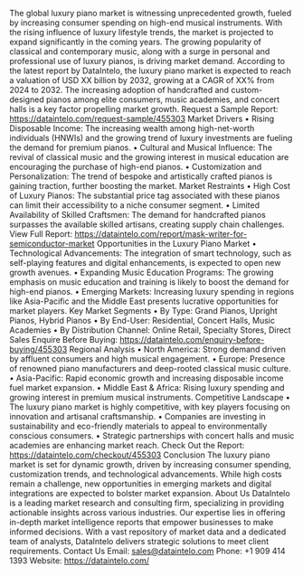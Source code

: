 The global luxury piano market is witnessing unprecedented growth, fueled by increasing consumer spending on high-end musical instruments. With the rising influence of luxury lifestyle trends, the market is projected to expand significantly in the coming years. The growing popularity of classical and contemporary music, along with a surge in personal and professional use of luxury pianos, is driving market demand.
According to the latest report by DataIntelo, the luxury piano market is expected to reach a valuation of USD XX billion by 2032, growing at a CAGR of XX% from 2024 to 2032. The increasing adoption of handcrafted and custom-designed pianos among elite consumers, music academies, and concert halls is a key factor propelling market growth.
Request a Sample Report: https://dataintelo.com/request-sample/455303
Market Drivers
•	Rising Disposable Income: The increasing wealth among high-net-worth individuals (HNWIs) and the growing trend of luxury investments are fueling the demand for premium pianos.
•	Cultural and Musical Influence: The revival of classical music and the growing interest in musical education are encouraging the purchase of high-end pianos.
•	Customization and Personalization: The trend of bespoke and artistically crafted pianos is gaining traction, further boosting the market.
Market Restraints
•	High Cost of Luxury Pianos: The substantial price tag associated with these pianos can limit their accessibility to a niche consumer segment.
•	Limited Availability of Skilled Craftsmen: The demand for handcrafted pianos surpasses the available skilled artisans, creating supply chain challenges.
View Full Report: https://dataintelo.com/report/mask-writer-for-semiconductor-market
Opportunities in the Luxury Piano Market
•	Technological Advancements: The integration of smart technology, such as self-playing features and digital enhancements, is expected to open new growth avenues.
•	Expanding Music Education Programs: The growing emphasis on music education and training is likely to boost the demand for high-end pianos.
•	Emerging Markets: Increasing luxury spending in regions like Asia-Pacific and the Middle East presents lucrative opportunities for market players.
Key Market Segments
•	By Type: Grand Pianos, Upright Pianos, Hybrid Pianos
•	By End-User: Residential, Concert Halls, Music Academies
•	By Distribution Channel: Online Retail, Specialty Stores, Direct Sales
Enquire Before Buying: https://dataintelo.com/enquiry-before-buying/455303
Regional Analysis
•	North America: Strong demand driven by affluent consumers and high musical engagement.
•	Europe: Presence of renowned piano manufacturers and deep-rooted classical music culture.
•	Asia-Pacific: Rapid economic growth and increasing disposable income fuel market expansion.
•	Middle East & Africa: Rising luxury spending and growing interest in premium musical instruments.
Competitive Landscape
•	The luxury piano market is highly competitive, with key players focusing on innovation and artisanal craftsmanship.
•	Companies are investing in sustainability and eco-friendly materials to appeal to environmentally conscious consumers.
•	Strategic partnerships with concert halls and music academies are enhancing market reach.
Check Out the Report: https://dataintelo.com/checkout/455303
Conclusion
The luxury piano market is set for dynamic growth, driven by increasing consumer spending, customization trends, and technological advancements. While high costs remain a challenge, new opportunities in emerging markets and digital integrations are expected to bolster market expansion.
About Us DataIntelo is a leading market research and consulting firm, specializing in providing actionable insights across various industries. Our expertise lies in offering in-depth market intelligence reports that empower businesses to make informed decisions. With a vast repository of market data and a dedicated team of analysts, DataIntelo delivers strategic solutions to meet client requirements.
Contact Us Email: sales@dataintelo.com
Phone: +1 909 414 1393
Website: https://dataintelo.com/

